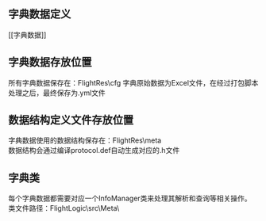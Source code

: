 ## 字典数据定义
[[字典数据]]

## 字典数据存放位置
所有字典数据保存在：FlightRes\cfg
字典原始数据为Excel文件，在经过打包脚本处理之后，最终保存为.yml文件

## 数据结构定义文件存放位置
字典数据使用的数据结构保存在：FlightRes\meta\
数据结构会通过编译protocol.def自动生成对应的.h文件

## 字典类
每个字典数据都需要对应一个InfoManager类来处理其解析和查询等相关操作。
类文件路径：FlightLogic\src\Meta\